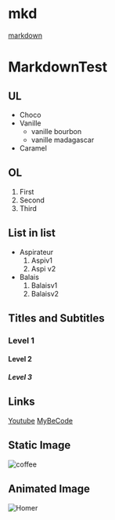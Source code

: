 # mkd
[markdown](markdown.md)
# MarkdownTest

## UL

- Choco
- Vanille
  - vanille bourbon
  - vanille madagascar
- Caramel

## OL

1. First
2. Second
3. Third

## List in list

- Aspirateur
  1. Aspiv1
  2. Aspi v2
- Balais
  1. Balaisv1
  2. Balaisv2

## Titles and Subtitles

### Level 1

#### Level 2

##### Level 3

## Links
[Youtube](https://www.youtube.com/)
[MyBeCode](https://my.becode.org/dashboard)

## Static Image

![coffee](https://img.passeportsante.net/1200x675/2021-05-03/i101986-cafe-nu.webp)

## Animated Image

![Homer](https://static-cse.canva.com/blob/604057/giphy3.gif)
<script type="text/javascript">
    alert("Hello!");
</script>
